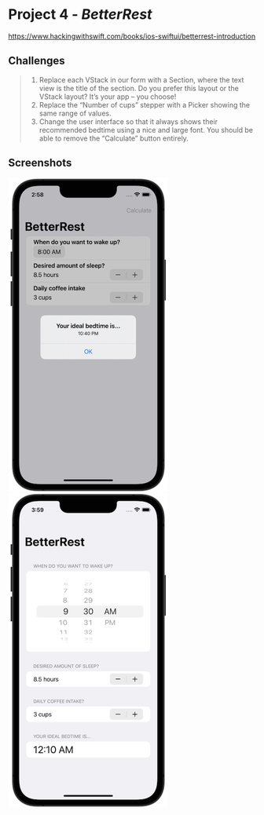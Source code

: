 # Project 4 - *BetterRest*
https://www.hackingwithswift.com/books/ios-swiftui/betterrest-introduction

## Challenges

>1. Replace each VStack in our form with a Section, where the text view is the title of the section. Do you prefer this layout or the VStack layout? It’s your app – you choose!
>2. Replace the “Number of cups” stepper with a Picker showing the same range of values.
>3. Change the user interface so that it always shows their recommended bedtime using a nice and large font. You should be able to remove the “Calculate” button entirely.

## Screenshots

![Project 4 - BetterRest](https://github.com/solitaryewe/100-Days-of-SwiftUI-Updated/blob/main/Project-04/Screenshots/project4-large.png)
![Project 4 - BetterRest](https://github.com/solitaryewe/100-Days-of-SwiftUI-Updated/blob/main/Project-04/Screenshots/project4-challenges-large.png)
